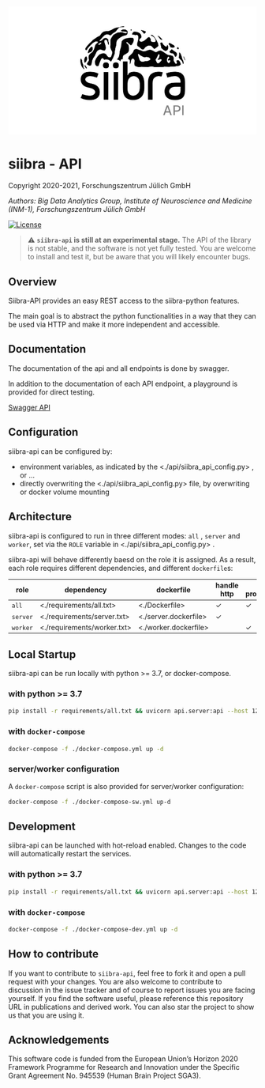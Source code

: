 <p align="center">
    <img src="static/images/siibra-api.jpeg" width="600">
</p>

# siibra - API 

Copyright 2020-2021, Forschungszentrum Jülich GmbH

*Authors: Big Data Analytics Group, Institute of Neuroscience and Medicine (INM-1), Forschungszentrum Jülich GmbH*

[![License](https://img.shields.io/badge/License-Apache%202.0-blue.svg)](https://opensource.org/licenses/Apache-2.0)


> :warning: **`siibra-api` is still at an experimental stage.** The API of the library is not
stable, and the software is not yet fully tested. You are welcome to install and
test it, but be aware that you will likely encounter bugs.

## Overview

Siibra-API provides an easy REST access to the siibra-python features.

The main goal is to abstract the python functionalities in a way that they can be used via HTTP and make it more independent and accessible.

## Documentation

The documentation of the api and all endpoints is done by swagger.

In addition to the documentation of each API endpoint, a playground is provided for direct testing.

[Swagger API](https://siibra-api-stable.apps.hbp.eu/v1_0/docs#/)

## Configuration

siibra-api can be configured by:

- environment variables, as indicated by the <./api/siibra_api_config.py> , or ...
- directly overwriting the <./api/siibra_api_config.py> file, by overwriting or docker volume mounting

## Architecture

siibra-api is configured to run in three different modes: `all` , `server` and `worker`, set via the `ROLE` variable in <./api/siibra_api_config.py> .

siibra-api will behave differently baesd on the role it is assigned. As a result, each role requires different dependencies, and different `dockerfile`s:


| role | dependency | dockerfile | handle http | data processing |
| --- | --- | --- | --- | --- |
| `all` | <./requirements/all.txt> | <./Dockerfile> | ✓ | ✓ |
| `server` | <./requirements/server.txt> | <./server.dockerfile> | ✓ | |
| `worker` | <./requirements/worker.txt> | <./worker.dockerfile> | | ✓ | 



## Local Startup

siibra-api can be run locally with python >= 3.7, or docker-compose.

### with python >= 3.7

```sh
pip install -r requirements/all.txt && uvicorn api.server:api --host 127.0.0.1 --port 5000
```

### with `docker-compose`

```sh
docker-compose -f ./docker-compose.yml up -d
```

### server/worker configuration

A `docker-compose` script is also provided for server/worker configuration:

```sh
docker-compose -f ./docker-compose-sw.yml up-d
```


## Development

siibra-api can be launched with hot-reload enabled. Changes to the code will automatically restart the services.

### with python >= 3.7

```sh
pip install -r requirements/all.txt && uvicorn api.server:api --host 127.0.0.1 --port 5000 --reload
```

### with `docker-compose`

```sh
docker-compose -f ./docker-compose-dev.yml up -d
```

## How to contribute

If you want to contribute to ``siibra-api``, feel free to fork it and open a
pull request with your changes. You are also welcome to contribute to
discussion in the issue tracker and of course to report issues you are
facing yourself. If you find the software useful, please reference this
repository URL in publications and derived work. You can also star the
project to show us that you are using it.

## Acknowledgements

This software code is funded from the European Union’s Horizon 2020 Framework
Programme for Research and Innovation under the Specific Grant Agreement No.
945539 (Human Brain Project SGA3).
